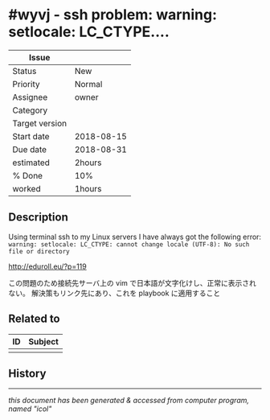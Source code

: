 # #wyvj - ssh problem: warning: setlocale: LC_CTYPE....

|**Issue**||
|---|---|
|Status|New<!-- any of "new", "in progress", "end" http://redmine.jp/tech_note/issue_statuses/ -->|
|Priority|Normal<!-- "high" or "normal" or "low"-->|
|Assignee|owner<!-- your name -->|
|Category|<!-- optional -->|
|Target version|<!-- optional, any of git tags recommended -->|
|Start date|2018-08-15|
|Due date|2018-08-31|
|estimated|2hours|
|% Done|10%|
|worked|1hours|

## Description

Using terminal ssh to my Linux servers I have always got the following error:
` warning: setlocale: LC_CTYPE: cannot change locale (UTF-8): No such file or directory`

http://eduroll.eu/?p=119

この問題のため接続先サーバ上の vim で日本語が文字化けし、正常に表示されない。
解決策もリンク先にあり、これを playbook に適用すること

## Related to

|**ID**|**Subject**|
|---|---|
|||<!--OTHER_ISSUE;;-->

## History

---
*this document has been generated & accessed from computer program, named "icol"*
